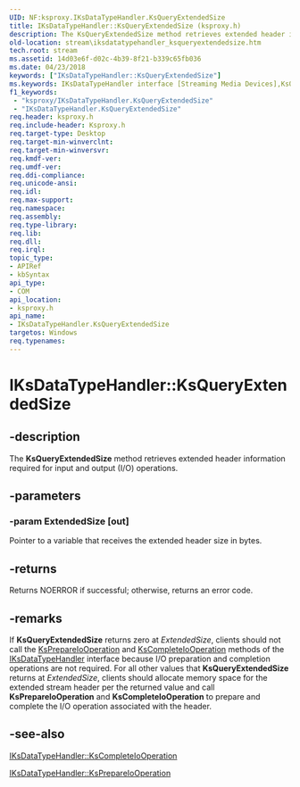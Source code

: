 ```yaml
---
UID: NF:ksproxy.IKsDataTypeHandler.KsQueryExtendedSize
title: IKsDataTypeHandler::KsQueryExtendedSize (ksproxy.h)
description: The KsQueryExtendedSize method retrieves extended header information required for input and output (I/O) operations.
old-location: stream\iksdatatypehandler_ksqueryextendedsize.htm
tech.root: stream
ms.assetid: 14d03e6f-d02c-4b39-8f21-b339c65fb036
ms.date: 04/23/2018
keywords: ["IKsDataTypeHandler::KsQueryExtendedSize"]
ms.keywords: IKsDataTypeHandler interface [Streaming Media Devices],KsQueryExtendedSize method, IKsDataTypeHandler.KsQueryExtendedSize, IKsDataTypeHandler::KsQueryExtendedSize, KsQueryExtendedSize, KsQueryExtendedSize method [Streaming Media Devices], KsQueryExtendedSize method [Streaming Media Devices],IKsDataTypeHandler interface, ksproxy/IKsDataTypeHandler::KsQueryExtendedSize, ksproxy_b76ac8b2-6bf7-4839-9783-35c865efeb29.xml, stream.iksdatatypehandler_ksqueryextendedsize
f1_keywords:
 - "ksproxy/IKsDataTypeHandler.KsQueryExtendedSize"
 - "IKsDataTypeHandler.KsQueryExtendedSize"
req.header: ksproxy.h
req.include-header: Ksproxy.h
req.target-type: Desktop
req.target-min-winverclnt: 
req.target-min-winversvr: 
req.kmdf-ver: 
req.umdf-ver: 
req.ddi-compliance: 
req.unicode-ansi: 
req.idl: 
req.max-support: 
req.namespace: 
req.assembly: 
req.type-library: 
req.lib: 
req.dll: 
req.irql: 
topic_type:
- APIRef
- kbSyntax
api_type:
- COM
api_location:
- ksproxy.h
api_name:
- IKsDataTypeHandler.KsQueryExtendedSize
targetos: Windows
req.typenames: 
---
```


# IKsDataTypeHandler::KsQueryExtendedSize


## -description


The <b>KsQueryExtendedSize</b> method retrieves extended header information required for input and output (I/O) operations. 


## -parameters




### -param ExtendedSize [out]

Pointer to a variable that receives the extended header size in bytes.


## -returns



Returns NOERROR if successful; otherwise, returns an error code.




## -remarks



If <b>KsQueryExtendedSize</b> returns zero at <i>ExtendedSize</i>, clients should not call the <a href="https://docs.microsoft.com/windows-hardware/drivers/ddi/ksproxy/nf-ksproxy-iksdatatypehandler-ksprepareiooperation">KsPrepareIoOperation</a> and <a href="https://docs.microsoft.com/windows-hardware/drivers/ddi/ksproxy/nf-ksproxy-iksdatatypehandler-kscompleteiooperation">KsCompleteIoOperation</a> methods of the <a href="https://docs.microsoft.com/windows-hardware/drivers/ddi/ksproxy/nn-ksproxy-iksdatatypehandler">IKsDataTypeHandler</a> interface because I/O preparation and completion operations are not required. For all other values that <b>KsQueryExtendedSize</b> returns at <i>ExtendedSize</i>, clients should allocate memory space for the extended stream header per the returned value and call <b>KsPrepareIoOperation</b> and <b>KsCompleteIoOperation</b> to prepare and complete the I/O operation associated with the header.




## -see-also




<a href="https://docs.microsoft.com/windows-hardware/drivers/ddi/ksproxy/nf-ksproxy-iksdatatypehandler-kscompleteiooperation">IKsDataTypeHandler::KsCompleteIoOperation</a>



<a href="https://docs.microsoft.com/windows-hardware/drivers/ddi/ksproxy/nf-ksproxy-iksdatatypehandler-ksprepareiooperation">IKsDataTypeHandler::KsPrepareIoOperation</a>
 

 

